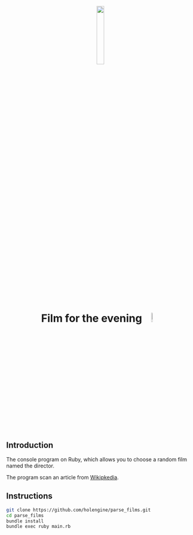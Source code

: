 <p align="center">
  <img src="https://i.imgur.com/7TjA5oJ.png" style="image-rendering: pixelated;" "alt="logo" width="20%"/>
</p>
<h1 align="center">
   Film for the evening
  <img src="https://img.shields.io/badge/Ruby-3.1.0-brightgreen" style="image-rendering: pixelated;" "alt="logo" width="8%"/>
</h1>

## Introduction

The console program on Ruby, which allows you to choose a random film named the director. 

The program scan an article from [Wikipkedia](<https://w.wiki/6PCi>).

## Instructions

```bash
git clone https://github.com/holengine/parse_films.git
cd parse_films
bundle install
bundle exec ruby main.rb
```
